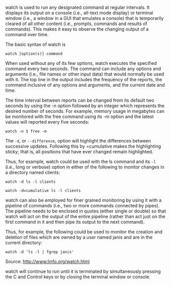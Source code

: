 
watch is used to run any designated command at regular intervals. It displays its output on a console (i.e., all-text mode display) or terminal window (i.e., a window in a GUI that emulates a console) that is temporarily cleared of all other content (i.e., prompts, commands and results of commands). This makes it easy to observe the changing output of a command over time.

The basic syntax of watch is

```
watch [option(s)] command
```

When used without any of its few options, watch executes the specified command every two seconds. The command can include any options and arguments (i.e., file names or other input data) that would normally be used with it. The top line in the output includes the frequency of the reports, the command inclusive of any options and arguments, and the current date and time.

The time interval between reports can be changed from its default two seconds by using the -n option followed by an integer which represents the desired number of seconds. For example, memory usage in megabytes can be monitored with the free command using its -m option and the latest values will reported every five seconds:

```
watch -n 5 free -m
```

The `-d`, or `--difference`, option will highlight the differences between successive updates. Following this by =cumulative makes the highlighting sticky; that is, all positions that have ever changed remain highlighted.

Thus, for example, watch could be used with the ls command and its `-l` (i.e., long or verbose) option in either of the following to monitor changes in a directory named clients:

```
watch -d ls -l clients

watch -d=cumulative ls -l clients
```

watch can also be employed for finer grained monitoring by using it with a pipeline of commands (i.e., two or more commands connected by pipes). The pipeline needs to be enclosed in quotes (either single or double) so that watch will act on the output of the entire pipeline (rather than act just on the first command in it and then pipe its output to the next command).

Thus, for example, the following could be used to monitor the creation and deletion of files which are owned by a user named janis and are in the current directory:

```
watch -d 'ls -l | fgrep janis'
```

Source: http://www.linfo.org/watch.html

watch will continue to run until it is terminated by simultaneously pressing the C and Control keys or by closing the terminal window or console.
